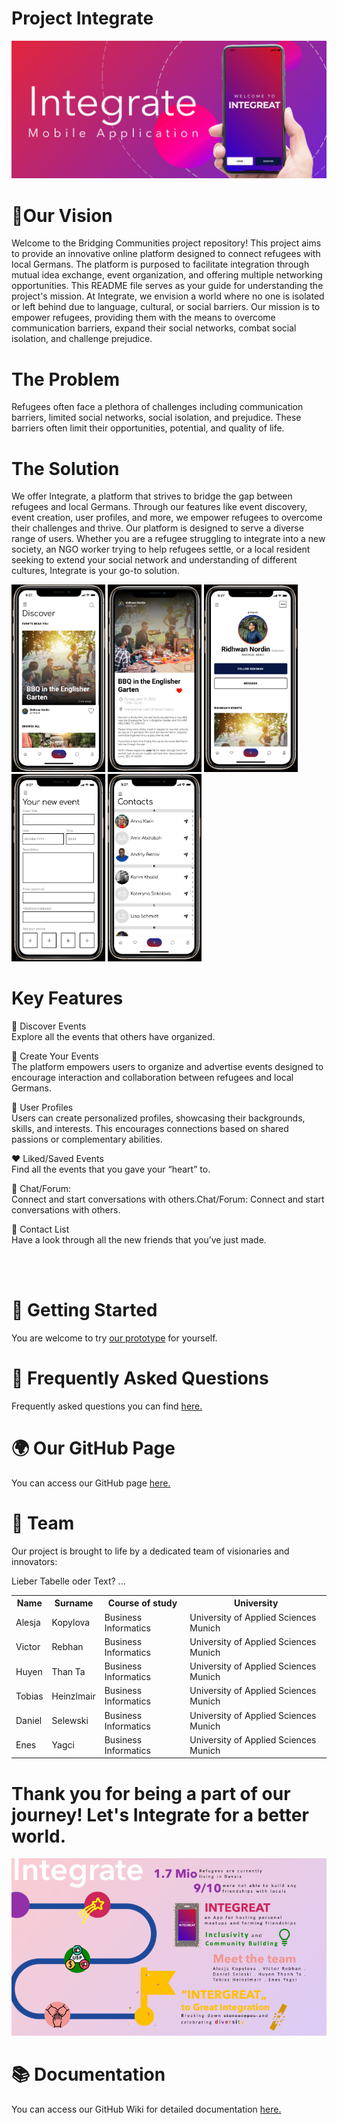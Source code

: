 # Project Integrate 
<img src="/images/MainImage.png" alt="MainImage">


# 🎯Our Vision
Welcome to the Bridging Communities project repository! This project aims to provide an innovative online platform designed to connect refugees with local Germans. The platform is purposed to facilitate integration through mutual idea exchange, event organization, and offering multiple networking opportunities. This README file serves as your guide for understanding the project's mission. At Integrate, we envision a world where no one is isolated or left behind due to language, cultural, or social barriers. Our mission is to empower refugees, providing them with the means to overcome communication barriers, expand their social networks, combat social isolation, and challenge prejudice.

# The Problem  
Refugees often face a plethora of challenges including communication barriers, limited social networks, social isolation, and prejudice. These barriers often limit their opportunities, potential, and quality of life.

# The Solution  
We offer Integrate, a platform that strives to bridge the gap between refugees and local Germans. Through our features like event discovery, event creation, user profiles, and more, we empower refugees to overcome their challenges and thrive. Our platform is designed to serve a diverse range of users. Whether you are a refugee struggling to integrate into a new society, an NGO worker trying to help refugees settle, or a local resident seeking to extend your social network and understanding of different cultures, Integrate is your go-to solution.


<img src=images/Discover.png  width="150" height="300" alt="Discover.png"> <img src=images/EventImage.png width="150" height="300" alt="EventImage.png">
<img src=images/User.png width="150" height="300" alt="User.png">
<img src=images/CreateEvent.png width="150" height="300" alt="CreateEvent.png">
<img src=images/Contacts.png width="150" height="300" alt="Contacts.png">

# Key Features  
🎫 Discover Events  
Explore all the events that others have organized.

📅 Create Your Events  
The platform empowers users to organize and advertise events designed to encourage interaction and collaboration between refugees and local Germans.

👤 User Profiles  
Users can create personalized profiles, showcasing their backgrounds, skills, and interests. This encourages connections based on shared passions or complementary abilities.

❤️ Liked/Saved Events  
Find all the events that you gave your “heart” to.

📱 Chat/Forum:   
Connect and start conversations with others.Chat/Forum: Connect and start conversations with others.

👥 Contact List  
Have a look through all the new friends that you’ve just made.

<br></br>

# 🚀 Getting Started
You are welcome to try [our prototype](https://www.figma.com/proto/QAGydlVljpiRFBgD3iVhPM/Group7---Entrepreneur?type=design&node-id=200-2154&scaling=scale-down&page-id=0%3A1&starting-point-node-id=200%3A876) for yourself. 

# 💬 Frequently Asked Questions
Frequently asked questions you can find [here.](https://github.com/Real-Projects-Digitalization/INTEGREAT/wiki/FAQs)

# 🌍 Our GitHub Page
You can access our GitHub page [here.](https://real-projects-digitalization.github.io/INTEGREAT/)  

# 🤝 Team  
Our project is brought to life by a dedicated team of visionaries and innovators:  

Lieber Tabelle oder Text? ... 

<table>
  <tr>
    <th> Name </th>
    <th> Surname </th>
    <th> Course of study </th>
    <th> University </th>
  </tr>
  <tr>
    <td> Alesja </td>
    <td> Kopylova </td>
    <td> Business Informatics </td>
    <td >University of Applied Sciences Munich </td>
  </tr>
  <tr>
    <td> Victor </td>
    <td> Rebhan </td>
    <td> Business Informatics </td>
    <td >University of Applied Sciences Munich </td>
  </tr>
  <tr>
    <td> Huyen </td>
    <td> Than Ta </td>
    <td> Business Informatics </td>
    <td >University of Applied Sciences Munich </td>
  </tr>
  <tr>
    <td> Tobias </td>
    <td> Heinzlmair </td>
    <td> Business Informatics </td>
    <td >University of Applied Sciences Munich </td>
  </tr>
  <tr>
    <td> Daniel </td>
    <td> Selewski </td>
    <td> Business Informatics </td>
    <td >University of Applied Sciences Munich </td>
  </tr>
  <tr>
    <td> Enes </td>
    <td> Yagci </td>
    <td> Business Informatics </td>
    <td >University of Applied Sciences Munich </td>
  </tr>
</table>

# Thank you for being a part of our journey! Let's Integrate for a better world.
![Pitch](images/Pitch.png)

# 📚 Documentation
You can access our GitHub Wiki for detailed documentation [here.](https://github.com/Real-Projects-Digitalization/ss22-team-7-sose23/wiki)

